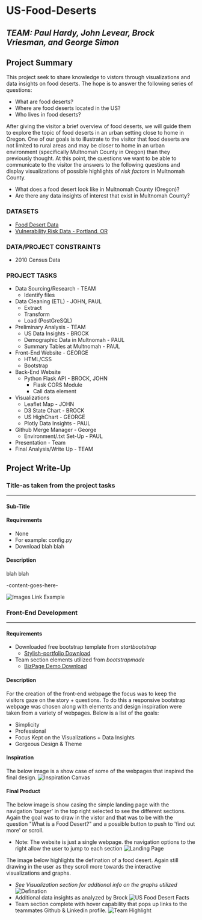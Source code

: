 # US-Food-Deserts
## *TEAM: Paul Hardy, John Levear, Brock Vriesman, and George Simon*

## Project Summary
This project seek to share knowledge to vistors through visualizations and data insights on food deserts. The hope is to answer the following series of questions:
* What are food deserts?
* Where are food deserts located in the US?
* Who lives in food deserts?
 
After giving the visitor a brief overview of food deserts, we will guide them to explore the topic of food deserts in an urban setting close to home in Oregon. One of our goals is to illustrate to the visitor that food deserts are not limited to rural areas and may be closer to home in an urban environment (specifically Multnomah County in Oregon) than they previously thought. At this point, the questions we want to be able to communicate to the visitor the answers to the following questions and display visualizations of possible highlights of *risk factors* in Multnomah County.
* What does a food desert look like in Multnomah County (Oregon)?
* Are there any data insights of interest that exist in Multnomah County?

### DATASETS
* [Food Desert Data](https://www.kaggle.com/tcrammond/food-access-and-food-deserts)
* [Vulnerability Risk Data - Portland, OR](https://gis-pdx.opendata.arcgis.com/datasets/vulnerability?geometry=-123.978%2C45.376%2C-121.365%2C45.713)

### DATA/PROJECT CONSTRAINTS
* 2010 Census Data

### PROJECT TASKS
* Data Sourcing/Research - TEAM
  * Identify files
* Data Cleaning (ETL) - JOHN, PAUL
  * Extract
  * Transform
  * Load (PostGreSQL)
* Preliminary Analysis - TEAM
  * US Data Insights - BROCK
  * Demographic Data in Multnomah - PAUL
  * Summary Tables at Multnomah - PAUL
* Front-End Website - GEORGE
  * HTML/CSS
  * Bootstrap 
* Back-End Website
  * Python Flask API - BROCK, JOHN
      * Flask CORS Module
      * Call data element
* Visualizations
  * Leaflet Map - JOHN
  * D3 State Chart - BROCK
  * US HighChart - GEORGE
  * Plotly Data Insights - PAUL
* Github Merge Manager - George
  * Environment/.txt Set-Up - PAUL
* Presentation - Team
* Final Analysis/Write Up - TEAM


## Project Write-Up

### Title-as taken from the project tasks
______________________________
<!-- if you plan on multiple sections -->
#### Sub-Title

#### Requirements
* None
* For example: config.py
* Download blah blah

#### Description
<!-- Try to keep this highlevel and short -->
blah blah

-content-goes-here-
<!-- Below is code for inputting a image. All images will be saved in resources/images folder -->
![Images Link Example](/resources/images/<file>)


### Front-End Development
______________________________

#### Requirements
* Downloaded free bootstrap template from *startbootstrap*
  * [Stylish-portfolio Download](https://startbootstrap.com/themes/stylish-portfolio/)
* Team section elements utilized from *bootstrapmade* 
  * [BizPage Demo Download](https://bootstrapmade.com/demo/BizPage/)

#### Description
For the creation of the front-end webpage the focus was to keep the visitors gaze on the story + questions. To do this a responsive bootstrap webpage was chosen along with elements and design inspiration were taken from a variety of webpages. Below is a list of the goals:
* Simplicity
* Professional
* Focus Kept on the Visualizations + Data Insights
* Gorgeous Design & Theme

#### Inspiration
The below image is a show case of some of the webpages that inspired the final design.
![Inspiration Canvas](/resources/images/web-inspiration.png)

#### Final Product
The below image is show casing the simple landing page with the navigation 'burger' in the top right selected to see the different sections.
Again the goal was to draw in the vistor and that was to be with the question "What is a Food Desert?" and a possible button to push to 'find out more' or scroll.
* Note: The website is just a single webpage. the navigation options to the right allow the user to jump to each section
![Landing Page](/resources/images/webpage-1.png)

The image below highlights the defination of a food desert. Again still drawing in the user as they scroll more towards the interactive visualizations and graphs.
* *See Visualization section for addtional info on the graphs utilized*
![Defination](/resources/images/webpage-2.PNG)
* Additional data insights as analyzed by Brock
![US Food Desert Facts](/resources/images/webpage-3.PNG)
* Team section complete with hover capability that pops up links to the teammates Github & Linkedin profile.
![Team Highlight](/resources/images/webpage-4.png)



